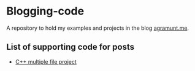 # Blogging-code

A repository to hold my examples and projects in the blog [agramunt.me](https://agramunt.me).


## List of supporting code for posts

- [C++ multiple file project](https://agramunt.me/posts/cpp-multifile-project/)
